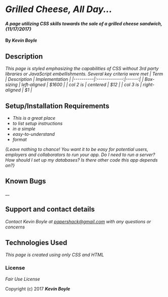 # _Grilled Cheese, All Day..._

#### _A page utilizing CSS skills towards the sale of a grilled cheese sandwich, {11/17/2017}_

#### By _**Kevin Boyle**_

## Description

_This page is styled emphasizing the capabilities of CSS without 3rd party libraries or JavaScript embellishments. Several key criteria were met
| Term  |      Description     |  Implementation |
|----------|:-------------:|------:|
| Box-sizing |  left-aligned | $1600 |
| col 2 is |    centered   |   $12 |
| col 3 is | right-aligned |    $1 |_

## Setup/Installation Requirements

* _This is a great place_
* _to list setup instructions_
* _in a simple_
* _easy-to-understand_
* _format_

_{Leave nothing to chance! You want it to be easy for potential users, employers and collaborators to run your app. Do I need to run a server? How should I set up my databases? Is there other code this app depends on?}_

## Known Bugs

__

## Support and contact details

_Contact Kevin Boyle at papershack@gmail.com with any questions or concerns_

## Technologies Used

_This page is created using only CSS and HTML_

### License

*Fair Use License*

Copyright (c) 2017 **_Kevin Boyle_**
